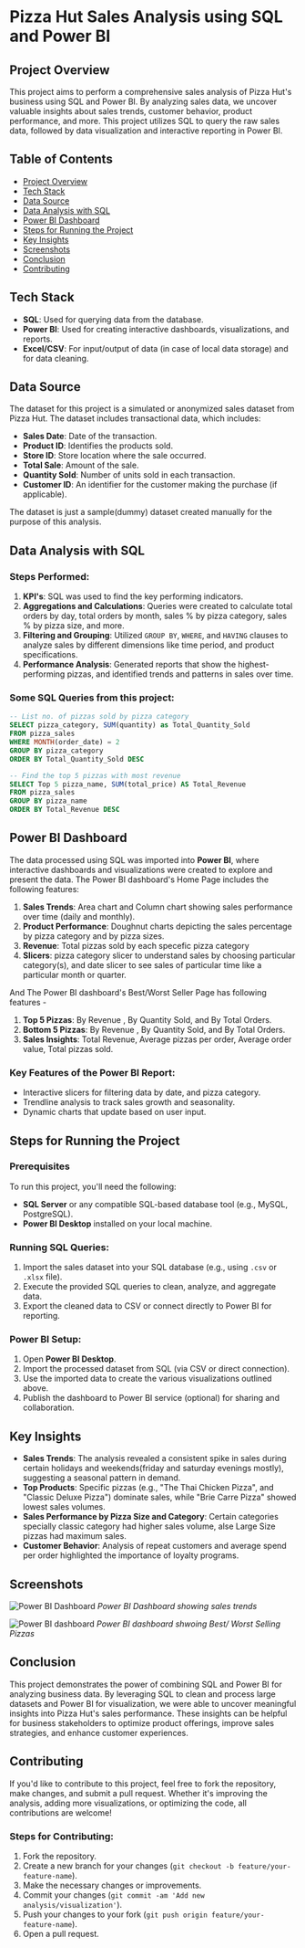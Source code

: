 # Pizza Hut Sales Analysis using SQL and Power BI

## Project Overview

This project aims to perform a comprehensive sales analysis of Pizza Hut's business using SQL and Power BI. By analyzing sales data, we uncover valuable insights about sales trends, customer behavior, product performance, and more. This project utilizes SQL to query the raw sales data, followed by data visualization and interactive reporting in Power BI.

## Table of Contents

- [Project Overview](#project-overview)
- [Tech Stack](#tech-stack)
- [Data Source](#data-source)
- [Data Analysis with SQL](#data-analysis-with-sql)
- [Power BI Dashboard](#power-bi-dashboard)
- [Steps for Running the Project](#steps-for-running-the-project)
- [Key Insights](#key-insights)
- [Screenshots](#screenshots)
- [Conclusion](#conclusion)
- [Contributing](#contributing)

## Tech Stack

- **SQL**: Used for querying data from the database.
- **Power BI**: Used for creating interactive dashboards, visualizations, and reports.
- **Excel/CSV**: For input/output of data (in case of local data storage) and for data cleaning.
  
## Data Source

The dataset for this project is a simulated or anonymized sales dataset from Pizza Hut. The dataset includes transactional data, which includes:

- **Sales Date**: Date of the transaction.
- **Product ID**: Identifies the products sold.
- **Store ID**: Store location where the sale occurred.
- **Total Sale**: Amount of the sale.
- **Quantity Sold**: Number of units sold in each transaction.
- **Customer ID**: An identifier for the customer making the purchase (if applicable).
  
The dataset is just a sample(dummy) dataset created manually for the purpose of this analysis.

## Data Analysis with SQL

### Steps Performed:
1. **KPI's**: SQL was used to find the key performing indicators.
2. **Aggregations and Calculations**: Queries were created to calculate total orders by day, total orders by month, sales % by pizza category, sales % by pizza size, and more.
3. **Filtering and Grouping**: Utilized `GROUP BY`, `WHERE`, and `HAVING` clauses to analyze sales by different dimensions like time period, and product specifications.
4. **Performance Analysis**: Generated reports that show the highest-performing pizzas, and identified trends and patterns in sales over time.

### Some SQL Queries from this project:
```sql
-- List no. of pizzas sold by pizza category
SELECT pizza_category, SUM(quantity) as Total_Quantity_Sold
FROM pizza_sales
WHERE MONTH(order_date) = 2
GROUP BY pizza_category
ORDER BY Total_Quantity_Sold DESC

```

```sql
-- Find the top 5 pizzas with most revenue
SELECT Top 5 pizza_name, SUM(total_price) AS Total_Revenue
FROM pizza_sales
GROUP BY pizza_name
ORDER BY Total_Revenue DESC

```

## Power BI Dashboard

The data processed using SQL was imported into **Power BI**, where interactive dashboards and visualizations were created to explore and present the data. The Power BI dashboard's Home Page includes the following features:

1. **Sales Trends**: Area chart and Column chart showing sales performance over time (daily and monthly).
2. **Product Performance**: Doughnut charts depicting the sales percentage by pizza category and by pizza sizes.
3. **Revenue**: Total pizzas sold by each specefic pizza category
4. **Slicers**: pizza category slicer to understand sales by choosing particular category(s), and date slicer to see sales of particular time like a particular month or quarter.

And The Power BI dashboard's Best/Worst Seller Page has following features -  

1. **Top 5 Pizzas**: By Revenue , By Quantity Sold, and By Total Orders.
2. **Bottom 5 Pizzas**: By Revenue , By Quantity Sold, and By Total Orders.
3. **Sales Insights**: Total Revenue, Average pizzas per order, Average order value, Total pizzas sold.

### Key Features of the Power BI Report:
- Interactive slicers for filtering data by date, and pizza category.
- Trendline analysis to track sales growth and seasonality.
- Dynamic charts that update based on user input.

## Steps for Running the Project

### Prerequisites
To run this project, you'll need the following:
- **SQL Server** or any compatible SQL-based database tool (e.g., MySQL, PostgreSQL).
- **Power BI Desktop** installed on your local machine.

### Running SQL Queries:
1. Import the sales dataset into your SQL database (e.g., using `.csv` or `.xlsx` file).
2. Execute the provided SQL queries to clean, analyze, and aggregate data.
3. Export the cleaned data to CSV or connect directly to Power BI for reporting.

### Power BI Setup:
1. Open **Power BI Desktop**.
2. Import the processed dataset from SQL (via CSV or direct connection).
3. Use the imported data to create the various visualizations outlined above.
4. Publish the dashboard to Power BI service (optional) for sharing and collaboration.

## Key Insights

- **Sales Trends**: The analysis revealed a consistent spike in sales during certain holidays and weekends(friday and saturday evenings mostly), suggesting a seasonal pattern in demand.
- **Top Products**: Specific pizzas (e.g., "The Thai Chicken Pizza", and "Classic Deluxe Pizza") dominate sales, while "Brie Carre Pizza" showed lowest sales volumes.
- **Sales Performance by Pizza Size and Category**: Certain categories specially classic category had higher sales volume, alse Large Size pizzas had maximum sales.
- **Customer Behavior**: Analysis of repeat customers and average spend per order highlighted the importance of loyalty programs.

## Screenshots

![Power BI Dashboard](https://github.com/Ayushj321/Pizza-Hut-Analysis-using-SQL-and-PowerBI/Project-Images/Screenshot-2025-01-06-170136.png)
*Power BI Dashboard showing sales trends*


![Power BI dashboard](https://github.com/Ayushj321/Pizza-Hut-Analysis-using-SQL-and-PowerBI/Project-Images/Screenshot-2025-01-06-170304.png)
*Power BI dashboard shwoing Best/ Worst Selling Pizzas*

## Conclusion

This project demonstrates the power of combining SQL and Power BI for analyzing business data. By leveraging SQL to clean and process large datasets and Power BI for visualization, we were able to uncover meaningful insights into Pizza Hut's sales performance. These insights can be helpful for business stakeholders to optimize product offerings, improve sales strategies, and enhance customer experiences.

## Contributing

If you'd like to contribute to this project, feel free to fork the repository, make changes, and submit a pull request. Whether it's improving the analysis, adding more visualizations, or optimizing the code, all contributions are welcome!

### Steps for Contributing:
1. Fork the repository.
2. Create a new branch for your changes (`git checkout -b feature/your-feature-name`).
3. Make the necessary changes or improvements.
4. Commit your changes (`git commit -am 'Add new analysis/visualization'`).
5. Push your changes to your fork (`git push origin feature/your-feature-name`).
6. Open a pull request.
